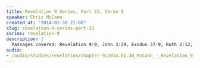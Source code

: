 ```yaml
--- 
title: Revelation 9 Series, Part 23, Verse 9
speaker: Chris McCann
created_at: "2014-01-30 21:00"
slug: revelation-9-series-part-23
series: revelation-9
description: |
  Passages covered: Revelation 9:9, John 3:29, Exodus 37:9, Ruth 2:12, Psalm 17:8, Psalm 91:2-4, Isaiah 6:2, Malachi 4:1-2, Matthew 23:37, Revelation 4:7-8, Revelation 12:13-14, Isaiah 40:31, Joel 2:3-5, Zechariah 3:8.
audio: 
- /audio/studies/revelation/chapter-9/2014.01.30_McCann_-_Revelation_9_Series_Part_23.yaml
---
```

